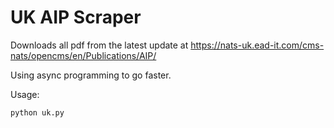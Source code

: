 # UK AIP Scraper

Downloads all pdf from the latest update at https://nats-uk.ead-it.com/cms-nats/opencms/en/Publications/AIP/

Using async programming to go faster.

Usage:
```
python uk.py
```

